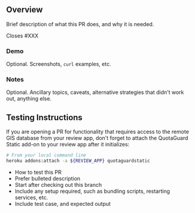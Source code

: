 ## Overview

Brief description of what this PR does, and why it is needed.

Closes #XXX

### Demo

Optional. Screenshots, `curl` examples, etc.

### Notes

Optional. Ancillary topics, caveats, alternative strategies that didn't work out, anything else.

## Testing Instructions

If you are opening a PR for functionality that requires access to the remote GIS
database from your review app, don't forget to attach the QuotaGuard Static add-on
to your review app after it initializes:

```bash
# From your local command line
heroku addons:attach -a ${REVIEW_APP} quotaguardstatic
```

* How to test this PR
* Prefer bulleted description
* Start after checking out this branch
* Include any setup required, such as bundling scripts, restarting services, etc.
* Include test case, and expected output

